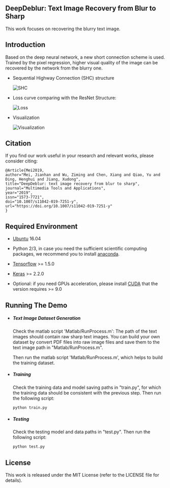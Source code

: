 ## DeepDeblur: Text Image Recovery from Blur to Sharp

This work focuses on recovering the blurry text image. 

## Introduction ##

Based on the deep neural network, a new short connection scheme is used. Trained by the pixel regression, higher visual quality of the image can be recovered by the network from the blurry one.

 * Sequential Highway Connection (SHC) structure

    ![SHC](http://meijianhan.github.io/JHMei/Paper/Deblur/SHCStrc_1.png)

 * Loss curve comparing with the ResNet Structure:

    ![Loss](http://meijianhan.github.io/JHMei/Paper/Deblur/LossHeNew.png)

 * Visualization

    ![Visualization](http://meijianhan.github.io/JHMei/Paper/Deblur/Testing_1.png)

    

## Citation ##

If you find our work useful in your research and relevant works, please consider citing:

```
@Article{Mei2019,
author="Mei, Jianhan and Wu, Ziming and Chen, Xiang and Qiao, Yu and Ding, Henghui and Jiang, Xudong",
title="DeepDeblur: text image recovery from blur to sharp",
journal="Multimedia Tools and Applications",
year="2019",
issn="1573-7721",
doi="10.1007/s11042-019-7251-y",
url="https://doi.org/10.1007/s11042-019-7251-y"
}
```

[comment]: # (Created by:)

[comment]: # (School of Electrical and Electronics Engineering, Nanyang Technological University, Singapore)
[comment]: # (Jianhan Mei at Nanyang Technological University)

[comment]: # (Technische Universit\"at Darmstadt, Darmstadt, Germany)
[comment]: # (Xiang Chen at Darmstadt University of Technology)

[comment]: # (The Hong Kong University of Science and Technology, Hong Kong, China)
[comment]: # (Ziming Wu at The Hong Kong University of Science and Technology)



## Required Environment ##

 - [Ubuntu](https://www.ubuntu.com/) 16.04

 - Python 2/3, in case you need the sufficient scientific computing packages, we recommend you to install [anaconda](https://www.anaconda.com/what-is-anaconda/).

 - [Tensorflow](https://www.tensorflow.org/) >= 1.5.0

 - [Keras](https://keras.io/) >= 2.2.0

 - Optional: if you need GPUs acceleration, please install [CUDA](https://developer.nvidia.com/cuda-toolkit) that the version requires >= 9.0

   

## Running The Demo ##
- ##### Text Image Dataset Generation

  Check the matlab script 'Matlab/RunProcess.m': The path of the text images should contain raw sharp text images. You can build your own dataset by convert PDF files into raw image files and save them to the text image path in "Matlab/RunProcess.m". 

  Then run the matlab script 'Matlab/RunProcess.m', which helps to build the training dataset.

- ##### Training

  Check the training data and model saving paths in "train.py", for which the training data should be consistent with the previous step. Then run the following script:

  ```python
  python train.py
  ```

- ##### Testing

  Check the testing model and data paths in "test.py". Then run the following script:

  ```python
  python test.py
  ```

  

## License

This work is released under the MIT License (refer to the LICENSE file for details).


